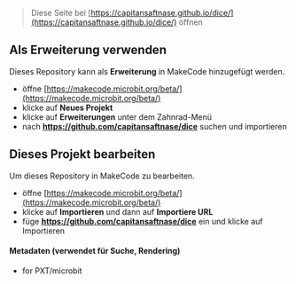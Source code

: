 
> Diese Seite bei [https://capitansaftnase.github.io/dice/](https://capitansaftnase.github.io/dice/) öffnen

## Als Erweiterung verwenden

Dieses Repository kann als **Erweiterung** in MakeCode hinzugefügt werden.

* öffne [https://makecode.microbit.org/beta/](https://makecode.microbit.org/beta/)
* klicke auf **Neues Projekt**
* klicke auf **Erweiterungen** unter dem Zahnrad-Menü
* nach **https://github.com/capitansaftnase/dice** suchen und importieren

## Dieses Projekt bearbeiten

Um dieses Repository in MakeCode zu bearbeiten.

* öffne [https://makecode.microbit.org/beta/](https://makecode.microbit.org/beta/)
* klicke auf **Importieren** und dann auf **Importiere URL**
* füge **https://github.com/capitansaftnase/dice** ein und klicke auf Importieren

#### Metadaten (verwendet für Suche, Rendering)

* for PXT/microbit
<script src="https://makecode.com/gh-pages-embed.js"></script><script>makeCodeRender("{{ site.makecode.home_url }}", "{{ site.github.owner_name }}/{{ site.github.repository_name }}");</script>

